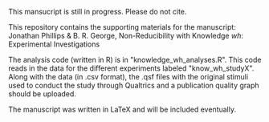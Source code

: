 This mansucript is still in progress. Please do not cite.

This repository contains the supporting materials for the manuscript: Jonathan Phillips & B. R. George, Non-Reducibility with Knowledge *wh*: Experimental Investigations

The analysis code (written in R) is in "knowledge_wh_analyses.R". This code reads in the data for the different experiments labeled "know_wh_studyX". Along with the data (in .csv format), the .qsf files with the original stimuli used to conduct the study through Qualtrics and a publication quality graph should be uploaded. 

The manuscript was written in LaTeX and will be included eventually. 
